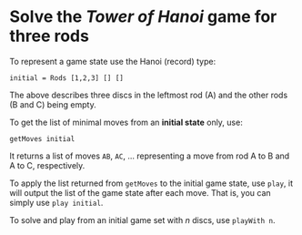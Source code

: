 # Solve the _Tower of Hanoi_ game for three rods

To represent a game state use the Hanoi (record) type:

```
initial = Rods [1,2,3] [] []
```
The above describes three discs in the leftmost rod (A) and the other rods (B and C) being empty.

To get the list of minimal moves from an **initial state** only, use:

```
getMoves initial
```
It returns a list of moves `AB`, `AC`, ... representing a move from rod A to B and A to C, respectively.

To apply the list returned from `getMoves` to the initial game state, use `play`, it will output the list of the game state after each move.
That is, you can simply use `play initial`.

To solve and play from an initial game set with _n_ discs, use `playWith n`.

